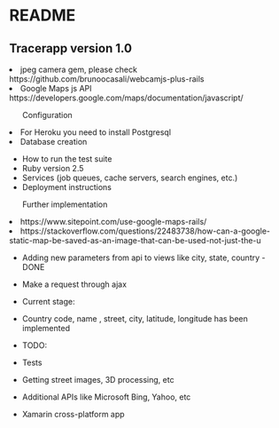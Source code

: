 
# README

<h2>Tracerapp version 1.0</h2>



<li>jpeg camera gem, please check https://github.com/brunoocasali/webcamjs-plus-rails</li>
<li>Google Maps js API</li>
https://developers.google.com/maps/documentation/javascript/
<ul>Configuration</ul>
<li>For Heroku you need to install Postgresql</li>
<li>Database creation</li>


* How to run the test suite
* Ruby version 2.5
* Services (job queues, cache servers, search engines, etc.)
* Deployment instructions

<ul>Further implementation</ul>
<li>https://www.sitepoint.com/use-google-maps-rails/</li>
<li>https://stackoverflow.com/questions/22483738/how-can-a-google-static-map-be-saved-as-an-image-that-can-be-used-not-just-the-u</li>

* Adding new parameters from api to views like city, state, country - DONE
* Make a request through ajax

* Current stage:
* Country code, name , street, city, latitude, longitude has been implemented
* TODO:
* Tests
* Getting street images, 3D processing, etc
* Additional APIs like Microsoft Bing, Yahoo, etc
* Xamarin cross-platform app
  
